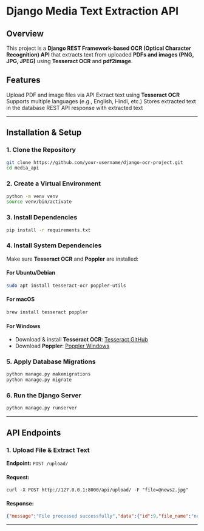 # Django Media Text Extraction API

## Overview
This project is a **Django REST Framework-based OCR (Optical Character Recognition) API** that extracts text from uploaded **PDFs and images (PNG, JPG, JPEG)** using **Tesseract OCR** and **pdf2image**.

## Features
Upload PDF and image files via API
Extract text using **Tesseract OCR**
Supports multiple languages (e.g., English, Hindi, etc.)
Stores extracted text in the database
REST API response with extracted text

---

## Installation & Setup

### 1. Clone the Repository
```bash
git clone https://github.com/your-username/django-ocr-project.git
cd media_api
```

### 2. Create a Virtual Environment
```bash
python -m venv venv
source venv/bin/activate  
```

### 3. Install Dependencies
```bash
pip install -r requirements.txt
```

### 4. Install System Dependencies
Make sure **Tesseract OCR** and **Poppler** are installed:

#### **For Ubuntu/Debian**
```bash
sudo apt install tesseract-ocr poppler-utils
```

#### **For macOS**
```bash
brew install tesseract poppler
```

#### **For Windows**
- Download & install **Tesseract OCR**: [Tesseract GitHub](https://github.com/UB-Mannheim/tesseract/wiki)
- Download **Poppler**: [Poppler Windows](https://blog.alivate.com.au/poppler-windows/)

### 5. Apply Database Migrations
```bash
python manage.py makemigrations
python manage.py migrate
```

### 6. Run the Django Server
```bash
python manage.py runserver
```

---

## API Endpoints

### **1. Upload File & Extract Text**
**Endpoint:** `POST /upload/`

#### **Request:**
```
curl -X POST http://127.0.0.1:8000/api/upload/ -F "file=@news2.jpg"
```

#### **Response:**
```json
{"message":"File processed successfully","data":{"id":9,"file_name":"news2.jpg","content":"content","uploaded_at":"2025-02-23T21:13:57.377028Z"}}%
```

---

